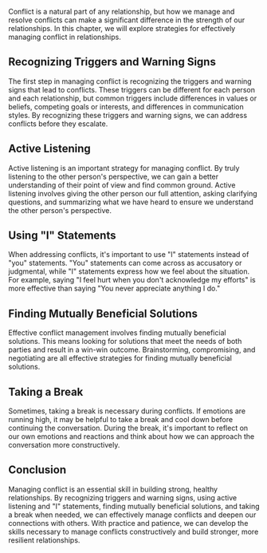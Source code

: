 
Conflict is a natural part of any relationship, but how we manage and resolve conflicts can make a significant difference in the strength of our relationships. In this chapter, we will explore strategies for effectively managing conflict in relationships.

Recognizing Triggers and Warning Signs
--------------------------------------

The first step in managing conflict is recognizing the triggers and warning signs that lead to conflicts. These triggers can be different for each person and each relationship, but common triggers include differences in values or beliefs, competing goals or interests, and differences in communication styles. By recognizing these triggers and warning signs, we can address conflicts before they escalate.

Active Listening
----------------

Active listening is an important strategy for managing conflict. By truly listening to the other person's perspective, we can gain a better understanding of their point of view and find common ground. Active listening involves giving the other person our full attention, asking clarifying questions, and summarizing what we have heard to ensure we understand the other person's perspective.

Using "I" Statements
--------------------

When addressing conflicts, it's important to use "I" statements instead of "you" statements. "You" statements can come across as accusatory or judgmental, while "I" statements express how we feel about the situation. For example, saying "I feel hurt when you don't acknowledge my efforts" is more effective than saying "You never appreciate anything I do."

Finding Mutually Beneficial Solutions
-------------------------------------

Effective conflict management involves finding mutually beneficial solutions. This means looking for solutions that meet the needs of both parties and result in a win-win outcome. Brainstorming, compromising, and negotiating are all effective strategies for finding mutually beneficial solutions.

Taking a Break
--------------

Sometimes, taking a break is necessary during conflicts. If emotions are running high, it may be helpful to take a break and cool down before continuing the conversation. During the break, it's important to reflect on our own emotions and reactions and think about how we can approach the conversation more constructively.

Conclusion
----------

Managing conflict is an essential skill in building strong, healthy relationships. By recognizing triggers and warning signs, using active listening and "I" statements, finding mutually beneficial solutions, and taking a break when needed, we can effectively manage conflicts and deepen our connections with others. With practice and patience, we can develop the skills necessary to manage conflicts constructively and build stronger, more resilient relationships.
